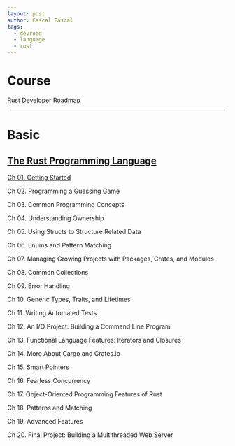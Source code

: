 ```yaml
---
layout: post
author: Cascal Pascal
tags:
  - devroad
  - language
  - rust
---
```


# Course

[Rust Developer Roadmap](https://roadmap.sh/rust)

---

# Basic

## [The Rust Programming Language](https://doc.rust-lang.org/book/title-page.html)

[Ch 01. Getting Started](https://cascalpascal.github.io/the-rust-programming-language-getting-started)

Ch 02. Programming a Guessing Game

Ch 03. Common Programming Concepts

Ch 04. Understanding Ownership

Ch 05. Using Structs to Structure Related Data

Ch 06. Enums and Pattern Matching

Ch 07. Managing Growing Projects with Packages, Crates, and Modules

Ch 08. Common Collections

Ch 09. Error Handling

Ch 10. Generic Types, Traits, and Lifetimes

Ch 11. Writing Automated Tests

Ch 12. An I/O Project: Building a Command Line Program

Ch 13. Functional Language Features: Iterators and Closures

Ch 14. More About Cargo and Crates.io

Ch 15. Smart Pointers

Ch 16. Fearless Concurrency

Ch 17. Object-Oriented Programming Features of Rust

Ch 18. Patterns and Matching

Ch 19. Advanced Features

Ch 20. Final Project: Building a Multithreaded Web Server

